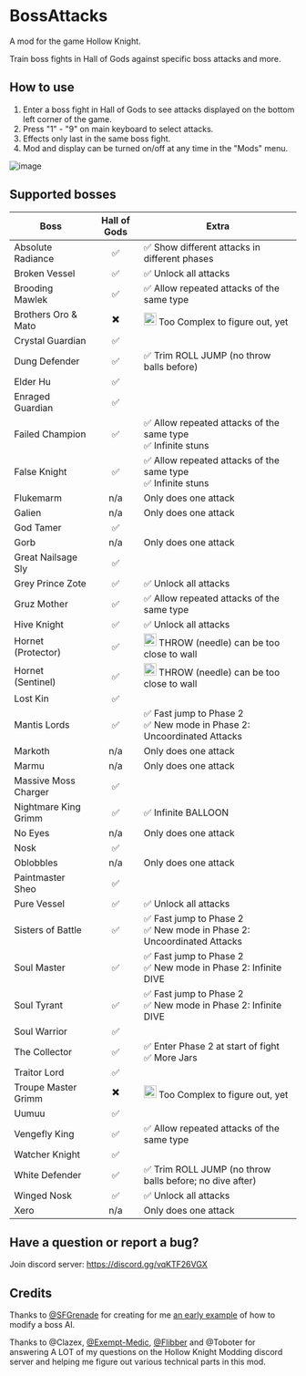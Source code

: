 ﻿# BossAttacks

A mod for the game Hollow Knight.

Train boss fights in Hall of Gods against specific boss attacks and more.


## How to use

1. Enter a boss fight in Hall of Gods to see attacks displayed on the bottom left corner of the game.
2. Press "1" - "9" on main keyboard to select attacks.
3. Effects only last in the same boss fight.
4. Mod and display can be turned on/off at any time in the "Mods" menu.

![image](https://user-images.githubusercontent.com/14790745/213064649-bff5c817-481b-4eda-b85a-9cf3dec94d68.png)


## Supported bosses

| Boss | Hall of Gods | Extra |
| --- | :---: | --- |
| Absolute Radiance | ✅ | ✅ Show different attacks in different phases |
| Broken Vessel | ✅ | ✅ Unlock all attacks |
| Brooding Mawlek | ✅ | ✅ Allow repeated attacks of the same type |
| Brothers Oro & Mato | ✖️ | <img src="https://user-images.githubusercontent.com/14790745/212978125-5665feb9-d73f-494d-a1e9-8cb960450d35.png" width="22" height="22" /> Too Complex to figure out, yet |
| Crystal Guardian | ✅ |  |
| Dung Defender | ✅ | ✅ Trim ROLL JUMP (no throw balls before) |
| Elder Hu | ✅ | |
| Enraged Guardian | ✅ |  |
| Failed Champion | ✅ | ✅ Allow repeated attacks of the same type<br>✅ Infinite stuns |
| False Knight | ✅ | ✅ Allow repeated attacks of the same type<br>✅ Infinite stuns |
| Flukemarm | n/a | Only does one attack |
| Galien | n/a | Only does one attack |
| God Tamer | ✅ | |
| Gorb | n/a | Only does one attack |
| Great Nailsage Sly | ✅ | |
| Grey Prince Zote | ✅ | ✅ Unlock all attacks |
| Gruz Mother | ✅ | ✅ Allow repeated attacks of the same type |
| Hive Knight | ✅ | ✅ Unlock all attacks |
| Hornet (Protector) | ✅ | <img src="https://user-images.githubusercontent.com/14790745/212979275-bac4c8e1-a784-44c6-899b-66bfeea1ed41.png" width="22" height="22" /> THROW (needle) can be too close to wall |
| Hornet (Sentinel) | ✅ | <img src="https://user-images.githubusercontent.com/14790745/212979275-bac4c8e1-a784-44c6-899b-66bfeea1ed41.png" width="22" height="22" /> THROW (needle) can be too close to wall |
| Lost Kin | ✅ |  |
| Mantis Lords | ✅ | ✅ Fast jump to Phase 2<br>✅ New mode in Phase 2: Uncoordinated Attacks |
| Markoth | n/a | Only does one attack |
| Marmu | n/a | Only does one attack |
| Massive Moss Charger | ✅ | |
| Nightmare King Grimm | ✅ | ✅ Infinite BALLOON |
| No Eyes | n/a | Only does one attack |
| Nosk | ✅ | |
| Oblobbles | n/a | Only does one attack |
| Paintmaster Sheo | ✅ | |
| Pure Vessel | ✅ | ✅ Unlock all attacks |
| Sisters of Battle | ✅ | ✅ Fast jump to Phase 2<br>✅ New mode in Phase 2: Uncoordinated Attacks |
| Soul Master | ✅ | ✅ Fast jump to Phase 2<br>✅ New mode in Phase 2: Infinite DIVE |
| Soul Tyrant | ✅ | ✅ Fast jump to Phase 2<br>✅ New mode in Phase 2: Infinite DIVE |
| Soul Warrior | ✅ | |
| The Collector | ✅ | ✅ Enter Phase 2 at start of fight<br>✅ More Jars |
| Traitor Lord | ✅ | |
| Troupe Master Grimm | ✖️ | <img src="https://user-images.githubusercontent.com/14790745/212978125-5665feb9-d73f-494d-a1e9-8cb960450d35.png" width="22" height="22" /> Too Complex to figure out, yet |
| Uumuu | ✅ | |
| Vengefly King | ✅ | ✅ Allow repeated attacks of the same type |
| Watcher Knight | ✅ | |
| White Defender | ✅ | ✅ Trim ROLL JUMP (no throw balls before; no dive after) |
| Winged Nosk | ✅ | ✅ Unlock all attacks |
| Xero | n/a | Only does one attack |


## Have a question or report a bug?

Join discord server: https://discord.gg/vqKTF26VGX


## Credits

Thanks to [@SFGrenade](https://github.com/SFGrenade) for creating for me [an early example](https://github.com/SFGrenade/RoyDefender) of how to modify a boss AI.

Thanks to @Clazex, [@Exempt-Medic](https://github.com/Exempt-Medic), [@Flibber](https://github.com/flibber-hk) and @Toboter for answering A LOT of my questions on the Hollow Knight Modding discord server and helping me figure out various technical parts in this mod.
